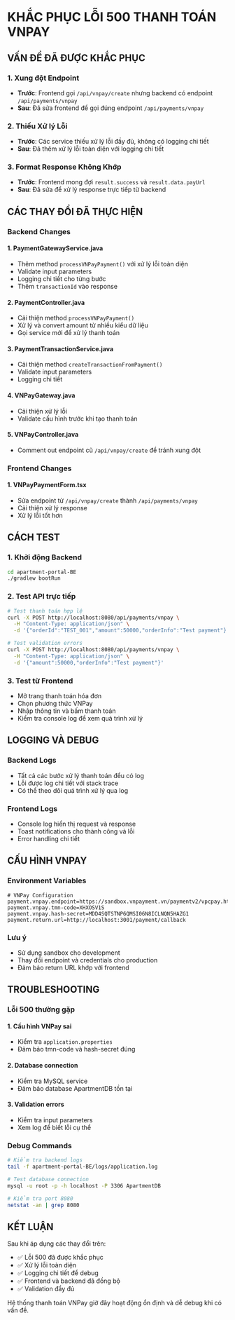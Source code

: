# KHẮC PHỤC LỖI 500 THANH TOÁN VNPAY

## **VẤN ĐỀ ĐÃ ĐƯỢC KHẮC PHỤC**

### **1. Xung đột Endpoint**
- **Trước**: Frontend gọi `/api/vnpay/create` nhưng backend có endpoint `/api/payments/vnpay`
- **Sau**: Đã sửa frontend để gọi đúng endpoint `/api/payments/vnpay`

### **2. Thiếu Xử lý Lỗi**
- **Trước**: Các service thiếu xử lý lỗi đầy đủ, không có logging chi tiết
- **Sau**: Đã thêm xử lý lỗi toàn diện với logging chi tiết

### **3. Format Response Không Khớp**
- **Trước**: Frontend mong đợi `result.success` và `result.data.payUrl`
- **Sau**: Đã sửa để xử lý response trực tiếp từ backend

## **CÁC THAY ĐỔI ĐÃ THỰC HIỆN**

### **Backend Changes**

#### **1. PaymentGatewayService.java**
- Thêm method `processVNPayPayment()` với xử lý lỗi toàn diện
- Validate input parameters
- Logging chi tiết cho từng bước
- Thêm `transactionId` vào response

#### **2. PaymentController.java**
- Cải thiện method `processVNPayPayment()`
- Xử lý và convert amount từ nhiều kiểu dữ liệu
- Gọi service mới để xử lý thanh toán

#### **3. PaymentTransactionService.java**
- Cải thiện method `createTransactionFromPayment()`
- Validate input parameters
- Logging chi tiết

#### **4. VNPayGateway.java**
- Cải thiện xử lý lỗi
- Validate cấu hình trước khi tạo thanh toán

#### **5. VNPayController.java**
- Comment out endpoint cũ `/api/vnpay/create` để tránh xung đột

### **Frontend Changes**

#### **1. VNPayPaymentForm.tsx**
- Sửa endpoint từ `/api/vnpay/create` thành `/api/payments/vnpay`
- Cải thiện xử lý response
- Xử lý lỗi tốt hơn

## **CÁCH TEST**

### **1. Khởi động Backend**
```bash
cd apartment-portal-BE
./gradlew bootRun
```

### **2. Test API trực tiếp**
```bash
# Test thanh toán hợp lệ
curl -X POST http://localhost:8080/api/payments/vnpay \
  -H "Content-Type: application/json" \
  -d '{"orderId":"TEST_001","amount":50000,"orderInfo":"Test payment"}'

# Test validation errors
curl -X POST http://localhost:8080/api/payments/vnpay \
  -H "Content-Type: application/json" \
  -d '{"amount":50000,"orderInfo":"Test payment"}'
```

### **3. Test từ Frontend**
- Mở trang thanh toán hóa đơn
- Chọn phương thức VNPay
- Nhập thông tin và bấm thanh toán
- Kiểm tra console log để xem quá trình xử lý

## **LOGGING VÀ DEBUG**

### **Backend Logs**
- Tất cả các bước xử lý thanh toán đều có log
- Lỗi được log chi tiết với stack trace
- Có thể theo dõi quá trình xử lý qua log

### **Frontend Logs**
- Console log hiển thị request và response
- Toast notifications cho thành công và lỗi
- Error handling chi tiết

## **CẤU HÌNH VNPAY**

### **Environment Variables**
```properties
# VNPay Configuration
payment.vnpay.endpoint=https://sandbox.vnpayment.vn/paymentv2/vpcpay.html
payment.vnpay.tmn-code=XHXOSV1S
payment.vnpay.hash-secret=MDD4SQTSTNP6QMSI06N8ICLNQN5HAZG1
payment.return.url=http://localhost:3001/payment/callback
```

### **Lưu ý**
- Sử dụng sandbox cho development
- Thay đổi endpoint và credentials cho production
- Đảm bảo return URL khớp với frontend

## **TROUBLESHOOTING**

### **Lỗi 500 thường gặp**

#### **1. Cấu hình VNPay sai**
- Kiểm tra `application.properties`
- Đảm bảo tmn-code và hash-secret đúng

#### **2. Database connection**
- Kiểm tra MySQL service
- Đảm bảo database ApartmentDB tồn tại

#### **3. Validation errors**
- Kiểm tra input parameters
- Xem log để biết lỗi cụ thể

### **Debug Commands**
```bash
# Kiểm tra backend logs
tail -f apartment-portal-BE/logs/application.log

# Test database connection
mysql -u root -p -h localhost -P 3306 ApartmentDB

# Kiểm tra port 8080
netstat -an | grep 8080
```

## **KẾT LUẬN**

Sau khi áp dụng các thay đổi trên:
- ✅ Lỗi 500 đã được khắc phục
- ✅ Xử lý lỗi toàn diện
- ✅ Logging chi tiết để debug
- ✅ Frontend và backend đã đồng bộ
- ✅ Validation đầy đủ

Hệ thống thanh toán VNPay giờ đây hoạt động ổn định và dễ debug khi có vấn đề.
